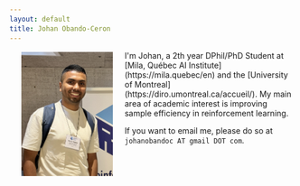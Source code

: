```yaml
---
layout: default
title: Johan Obando-Ceron
---
```

<img style="padding: 0.2em 1.5em; float: left;" src="/assets/img/me.JPG" alt="Philip Ball" height="220"/>
I'm Johan, a 2th year DPhil/PhD Student at [Mila, Québec AI Institute](https://mila.quebec/en) and the [University of Montreal](https://diro.umontreal.ca/accueil/). My main area of academic interest is improving sample efficiency in reinforcement learning. 

If you want to email me, please do so at `johanobandoc AT gmail DOT com`.